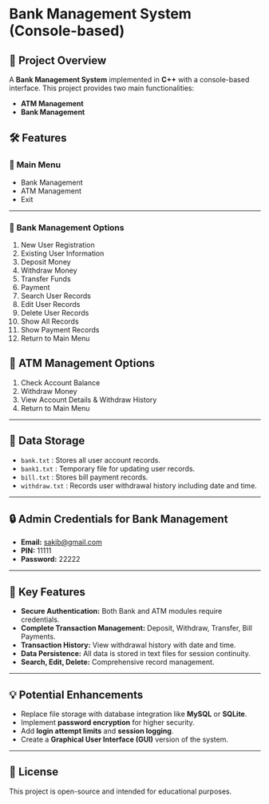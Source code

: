 # Bank Management System (Console-based)

## 📌 Project Overview
A **Bank Management System** implemented in **C++** with a console-based interface. This project provides two main functionalities:
- **ATM Management**
- **Bank Management**

## 🛠️ **Features**

### 🔐 **Main Menu**
- Bank Management
- ATM Management
- Exit
---

### 🏦 **Bank Management Options**
1. New User Registration
2. Existing User Information
3. Deposit Money
4. Withdraw Money
5. Transfer Funds
6. Payment
7. Search User Records
8. Edit User Records
9. Delete User Records
10. Show All Records
11. Show Payment Records
12. Return to Main Menu

## 🏧 **ATM Management Options**
1. Check Account Balance
2. Withdraw Money
3. View Account Details & Withdraw History
4. Return to Main Menu

---

## 📂 **Data Storage**
- `bank.txt` : Stores all user account records.
- `bank1.txt` : Temporary file for updating user records.
- `bill.txt` : Stores bill payment records.
- `withdraw.txt` : Records user withdrawal history including date and time.

---

## 🔒 **Admin Credentials for Bank Management**
- **Email:** sakib@gmail.com
- **PIN:** 11111
- **Password:** 22222

---

## 🎯 **Key Features**
- **Secure Authentication:** Both Bank and ATM modules require credentials.
- **Complete Transaction Management:** Deposit, Withdraw, Transfer, Bill Payments.
- **Transaction History:** View withdrawal history with date and time.
- **Data Persistence:** All data is stored in text files for session continuity.
- **Search, Edit, Delete:** Comprehensive record management.

---

## 💡 **Potential Enhancements**
- Replace file storage with database integration like **MySQL** or **SQLite**.
- Implement **password encryption** for higher security.
- Add **login attempt limits** and **session logging**.
- Create a **Graphical User Interface (GUI)** version of the system.

---

## 📜 **License**
This project is open-source and intended for educational purposes.

